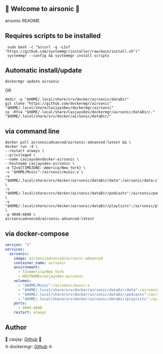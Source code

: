 ## 👋 Welcome to airsonic 🚀  

airsonic README  
  
  
## Requires scripts to be installed  

```shell
 sudo bash -c "$(curl -q -LSsf "https://github.com/systemmgr/installer/raw/main/install.sh")"
 systemmgr --config && systemmgr install scripts  
```

## Automatic install/update  

```shell
dockermgr update airsonic
```

OR

```shell
mkdir -p "$HOME/.local/share/srv/docker/airsonic/dataDir"
git clone "https://github.com/dockermgr/airsonic" "$HOME/.local/share/CasjaysDev/dockermgr/airsonic"
cp -Rfva "$HOME/.local/share/CasjaysDev/dockermgr/airsonic/dataDir/." "$HOME/.local/share/srv/docker/airsonic/dataDir/"
```

## via command line  

```shell
docker pull airsonicadvanced/airsonic-advanced:latest && \
docker run -d \
--restart always \
--privileged \
--name casjaysdevdocker-airsonic \
--hostname casjaysdev-airsonic \
-e TZ=${TIMEZONE:-America/New_York} \
-v "$HOME/Music":/airsonic/music:z \
-v "$HOME/.local/share/srv/docker/airsonic/dataDir/data":/airsonic/data:z \
-v "$HOME/.local/share/srv/docker/airsonic/dataDir/podcasts":/airsonic/podcasts:z \
-v "$HOME/.local/share/srv/docker/airsonic/dataDir/playlists":/airsonic/playlists:z \
-p 4040:4040 \
airsonicadvanced/airsonic-advanced:latest
```

## via docker-compose  

```yaml
version: "2"
services:
  airsonic:
    image: airsonicadvanced/airsonic-advanced
    container_name: airsonic
    environment:
      - TZ=America/New_York
      - HOSTNAME=casjaysdev-airsonic
    volumes:
      - "$HOME/Music":/airsonic/music:z
      - "$HOME/.local/share/srv/docker/airsonic/dataDir/data":/airsonic/data:z
      - "$HOME/.local/share/srv/docker/airsonic/dataDir/podcasts":/airsonic/podcasts:z
      - "$HOME/.local/share/srv/docker/airsonic/dataDir/playlists":/airsonic/playlists:z
    ports:
      - 4040:4040
    restart: always
```

## Author  

🤖 casjay: [Github](https://github.com/casjay) 🤖  
⛵ dockermgr: [Github](https://github.com/dockermgr) ⛵  
